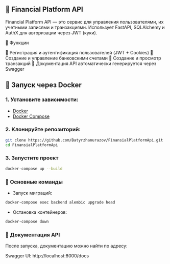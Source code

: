 ﻿## 🚀 Financial Platform API

Financial Platform API — это сервис для управления пользователями, их учетными записями и транзакциями. Использует FastAPI, SQLAlchemy и AuthX для авторизации через JWT (куки).

📌 Функции

🔐 Регистрация и аутентификация пользователей (JWT + Cookies)
🏦 Создание и управление банковскими счетами
💸 Создание и просмотр транзакций
📄 Документация API автоматически генерируется через Swagger


## 🚀 Запуск через Docker

### 1. Установите зависимости:
- [Docker](https://www.docker.com/)
- [Docker Compose](https://docs.docker.com/compose/install/)

### 2. Клонируйте репозиторий:
```bash
git clone https://github.com/Batyrzhanurazov/FinansialPlatformApi.git
cd FinansialPlatformApi
```

### 3. Запустите проект
```bash
docker-compose up --build
```

### 🔧 Основные команды
- Запуск миграций:
```bash
docker-compose exec backend alembic upgrade head
```
- Остановка контейнеров:
```bash
docker-compose down
```

### 📖 Документация API

После запуска, документацию можно найти по адресу:

Swagger UI: http://localhost:8000/docs
